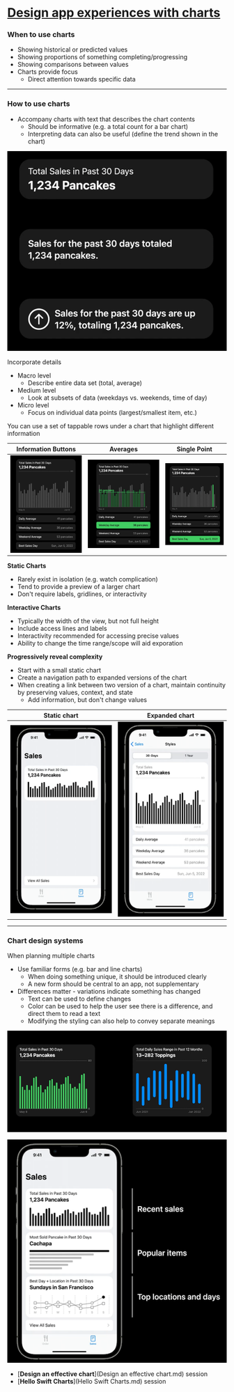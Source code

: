# [**Design app experiences with charts**](https://developer.apple.com/videos/play/wwdc2022/110342/)

### **When to use charts**

* Showing historical or predicted values
* Showing proportions of something completing/progressing
* Showing comparisons between values
* Charts provide focus
	* Direct attention towards specific data

---

### **How to use charts**

* Accompany charts with text that describes the chart contents
	* Should be informative (e.g. a total count for a bar chart)
	* Interpreting data can also be useful (define the trend shown in the chart)

![](images/designcharts/defined.png)

Incorporate details

* Macro level
	* Describe entire data set (total, average)
* Medium level
	* Look at subsets of data (weekdays vs. weekends, time of day)
* Micro level
	* Focus on individual data points (largest/smallest item, etc.)

You can use a set of tappable rows under a chart that highlight different information

Information Buttons | Averages | Single Point
------------------- | -------- | ------------
![](images/designcharts/functionality.png) | ![](images/designcharts/functionality2.png) | ![](images/designcharts/functionality3.png)

**Static Charts**

* Rarely exist in isolation (e.g. watch complication)
* Tend to provide a preview of a larger chart
* Don't require labels, gridlines, or interactivity

**Interactive Charts**

* Typically the width of the view, but not full height
* Include access lines and labels
* Interactivity recommended for accessing precise values
* Ability to change the time range/scope will aid exporation

**Progressively reveal complexity**

* Start with a small static chart
* Create a navigation path to expanded versions of the chart
* When creating a link between two version of a chart, maintain continuity by preserving values, context, and state
	* Add information, but don't change values

Static chart | Expanded chart
------------ | --------------
![](images/designcharts/static.png) | ![](images/designcharts/expanded.png)

---

### **Chart design systems**

When planning multiple charts

* Use familiar forms (e.g. bar and line charts)
	* When doing something unique, it should be introduced clearly
	* A new form should be central to an app, not supplementary
* Differences matter - variations indicate something has changed
	* Text can be used to define changes
	* Color can be used to help the user see there is a difference, and direct them to read a text
	* Modifying the styling can also help to convey separate meanings

![](images/designcharts/differences.png)

![](images/designcharts/three_charts.png)

* [**Design an effective chart**](Design an effective chart.md) session
* [**Hello Swift Charts**](Hello Swift Charts.md) session

